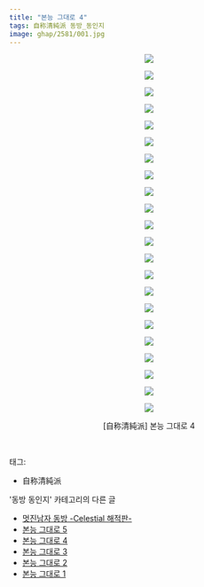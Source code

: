 ```yaml
---
title: "본능 그대로 4"
tags: 自称清純派 동방_동인지
image: ghap/2581/001.jpg
---
```

<div class="article">
<p style="text-align: center; clear: none; float: none;"><img src="{{ site.nasurl }}/ghap/2581/001.jpg"/></p>
<p style="text-align: center; clear: none; float: none;"><img src="{{ site.nasurl }}/ghap/2581/002.jpg"/></p>
<p style="text-align: center; clear: none; float: none;"><img src="{{ site.nasurl }}/ghap/2581/003.jpg"/></p>
<p style="text-align: center; clear: none; float: none;"><img src="{{ site.nasurl }}/ghap/2581/004.jpg"/></p>
<p style="text-align: center; clear: none; float: none;"><img src="{{ site.nasurl }}/ghap/2581/005.jpg"/></p>
<p style="text-align: center; clear: none; float: none;"><img src="{{ site.nasurl }}/ghap/2581/006.jpg"/></p>
<p style="text-align: center; clear: none; float: none;"><img src="{{ site.nasurl }}/ghap/2581/007.jpg"/></p>
<p style="text-align: center; clear: none; float: none;"><img src="{{ site.nasurl }}/ghap/2581/008.jpg"/></p>
<p style="text-align: center; clear: none; float: none;"><img src="{{ site.nasurl }}/ghap/2581/009.jpg"/></p>
<p style="text-align: center; clear: none; float: none;"><img src="{{ site.nasurl }}/ghap/2581/010.jpg"/></p>
<p style="text-align: center; clear: none; float: none;"><img src="{{ site.nasurl }}/ghap/2581/011.jpg"/></p>
<p style="text-align: center; clear: none; float: none;"><img src="{{ site.nasurl }}/ghap/2581/012.jpg"/></p>
<p style="text-align: center; clear: none; float: none;"><img src="{{ site.nasurl }}/ghap/2581/013.jpg"/></p>
<p style="text-align: center; clear: none; float: none;"><img src="{{ site.nasurl }}/ghap/2581/014.jpg"/></p>
<p style="text-align: center; clear: none; float: none;"><img src="{{ site.nasurl }}/ghap/2581/015.jpg"/></p>
<p style="text-align: center; clear: none; float: none;"><img src="{{ site.nasurl }}/ghap/2581/016.jpg"/></p>
<p style="text-align: center; clear: none; float: none;"><img src="{{ site.nasurl }}/ghap/2581/017.jpg"/></p>
<p style="text-align: center; clear: none; float: none;"><img src="{{ site.nasurl }}/ghap/2581/018.jpg"/></p>
<p style="text-align: center; clear: none; float: none;"><img src="{{ site.nasurl }}/ghap/2581/019.jpg"/></p>
<p style="text-align: center; clear: none; float: none;"><img src="{{ site.nasurl }}/ghap/2581/020.jpg"/></p>
<p style="text-align: center; clear: none; float: none;"><img src="{{ site.nasurl }}/ghap/2581/021.jpg"/></p>
<p style="text-align: center; clear: none; float: none;"><img src="{{ site.nasurl }}/ghap/2581/022.jpg"/></p>
<p style="text-align: center; clear: none; float: none;">[自称清純派] 본능 그대로 4</p>
<p><br/></p>
</div><div class="tagTrail">
<p>태그: </p>
<ul>
<li>自称清純派</li>
</ul>
</div><div class="another">
<p>'동방 동인지' 카테고리의 다른 글</p>
<ul>
<li><a href="/2016-10-14-ghap_2583">멋진남자 동방 -Celestial 해적판-</a></li>
<li><a href="/2016-10-14-ghap_2582">본능 그대로 5</a></li>
<li><a href="/2016-10-14-ghap_2581">본능 그대로 4</a></li>
<li><a href="/2016-10-14-ghap_2580">본능 그대로 3</a></li>
<li><a href="/2016-10-14-ghap_2579">본능 그대로 2</a></li>
<li><a href="/2016-10-14-ghap_2578">본능 그대로 1</a></li>
</ul>
</div><div class="cb_module cb_fluid">
<div class="cb_wrt cb_profile">
</div><!-- commentList close -->
</div>